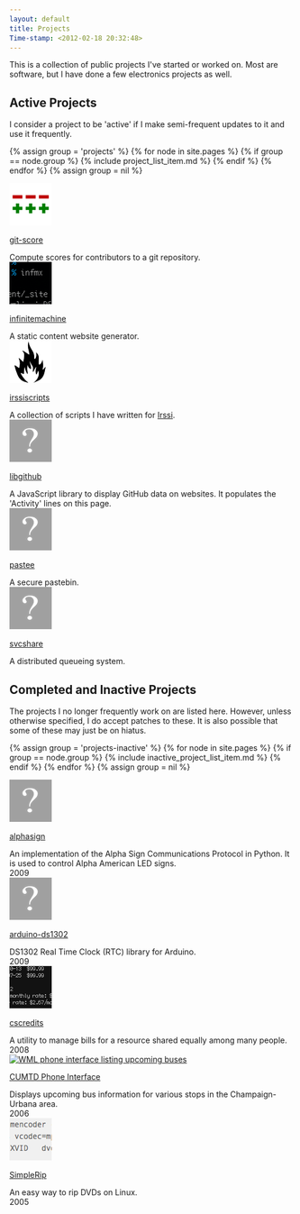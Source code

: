 ```yaml
---
layout: default
title: Projects
Time-stamp: <2012-02-18 20:32:48>
---
```


This is a collection of public projects I've started or worked on. Most are
software, but I have done a few electronics projects as well.

## Active Projects

I consider a project to be 'active' if I make semi-frequent updates to it and
use it frequently.

{% assign group = 'projects' %}
  {% for node in site.pages %}
    {% if group == node.group %}
{% include project_list_item.md %}
    {% endif %}
  {% endfor %}
{% assign group = nil %}


<div class="project">
  <div class="project-icon image left">
    <a href="/projects/git-score" title="git-score"><img
    src="/projects/git-score/git-score.png" width="75" height="75"
    alt="git-score" /></a>
  </div>

  <a href="/projects/git-score" class="project-link">git-score</a>

  <div class="project-desc">
    Compute scores for contributors to a git repository.
  </div>

  <div class="project-activity meta">
    <span id="git-score-commit"></span>
  </div>
</div>

<script type="text/javascript">
$(window).load(function () {
  var al = new libgithub.ActivityLine('msparks', 'git-score');
  al.gravatarSizeIs(0);
  al.targetIs('#git-score-commit');
});
</script>


<div class="project">
  <div class="project-icon image left">
    <a href="/projects/infinitemachine" title="infinitemachine"><img
    src="/projects/infinitemachine/infinitemachine.png" width="75" height="75"
    alt="infinitemachine" /></a>
  </div>

  <a href="/projects/infinitemachine" class="project-link">infinitemachine</a>

  <div class="project-desc">
    A static content website generator.
  </div>

  <div class="project-activity meta">
    <span id="infinitemachine-commit"></span>
  </div>
</div>

<script type="text/javascript">
$(window).load(function () {
  var al = new libgithub.ActivityLine('msparks', 'infinitemachine');
  al.gravatarSizeIs(0);
  al.targetIs('#infinitemachine-commit');
});
</script>


<div class="project">
  <div class="project-icon image left">
    <a href="/projects/irssiscripts" title="irssiscripts"><img
    src="/projects/irssiscripts/irssiscripts.png" width="75" height="75"
    alt="irssiscripts" /></a>
  </div>

  <a href="/projects/irssiscripts" class="project-link">irssiscripts</a>

  <div class="project-desc">
    A collection of scripts I have written
    for <a href="http://irssi.org">Irssi</a>.
  </div>

  <div class="project-activity meta">
    <span id="irssiscripts-commit"></span>
  </div>
</div>

<script type="text/javascript">
$(window).load(function () {
  var al = new libgithub.ActivityLine('msparks', 'irssiscripts');
  al.gravatarSizeIs(0);
  al.targetIs('#irssiscripts-commit');
});
</script>


<div class="project">
  <div class="project-icon image left">
    <a href="/projects/libgithub" title="libgithub"><img
    src="/static/images/questionmark.png" width="75" height="75"
    alt="libgithub" /></a>
  </div>

  <a href="/projects/libgithub" class="project-link">libgithub</a>

  <div class="project-desc">
    A JavaScript library to display GitHub data on websites. It populates
    the 'Activity' lines on this page.
  </div>

  <div class="project-activity meta">
    <span id="libgithub-commit"></span>
  </div>
</div>

<script type="text/javascript">
$(window).load(function () {
  var al = new libgithub.ActivityLine('msparks', 'libgithub');
  al.gravatarSizeIs(0);
  al.targetIs('#libgithub-commit');
});
</script>


<div class="project">
  <div class="project-icon image left">
    <a href="/projects/pastee" title="pastee"><img
    src="/static/images/questionmark.png" width="75" height="75"
    alt="pastee" /></a>
  </div>

  <a href="/projects/pastee" class="project-link">pastee</a>

  <div class="project-desc">
    A secure pastebin.
  </div>

  <div class="project-activity meta">
    <span id="pastee-commit"></span>
  </div>
</div>

<script type="text/javascript">
$(window).load(function () {
  var al = new libgithub.ActivityLine('msparks', 'pastee');
  al.gravatarSizeIs(0);
  al.targetIs('#pastee-commit');
});
</script>


<div class="project">
  <div class="project-icon image left">
    <a href="https://github.com/msparks/svcshare"
       title="dotfiles" target="_blank">
      <img src="/static/images/questionmark.png" width="75" height="75"
           alt="svcshare" />
    </a>
  </div>

  <a href="https://github.com/msparks/svcshare"
     class="project-link" target="_blank">svcshare</a>

  <div class="project-desc">
    A distributed queueing system.
  </div>

  <div class="project-activity meta">
    <span id="svcshare-commit"></span>
  </div>
</div>

<script type="text/javascript">
$(window).load(function () {
  var al = new libgithub.ActivityLine('msparks', 'svcshare');
  al.gravatarSizeIs(0);
  al.targetIs('#svcshare-commit');
});
</script>

## Completed and Inactive Projects

The projects I no longer frequently work on are listed here. However, unless
otherwise specified, I do accept patches to these. It is also possible that
some of these may just be on hiatus.


{% assign group = 'projects-inactive' %}
  {% for node in site.pages %}
    {% if group == node.group %}
{% include inactive_project_list_item.md %}
    {% endif %}
  {% endfor %}
{% assign group = nil %}


<div class="project">
  <div class="project-icon image left">
    <a href="/projects/alphasign"
    title="alphasign"><img src="/static/images/questionmark.png" width="75"
    height="75" alt="alphasign" /></a>
  </div>

  <a href="/projects/alphasign" class="project-link">alphasign</a>

  <div class="project-desc">
    An implementation of the Alpha Sign Communications Protocol in Python. It
    is used to control Alpha American LED signs.
  </div>

  <div class="project-activity meta">
    2009
  </div>
</div>


<div class="project">
  <div class="project-icon image left">
    <a href="/projects/arduino-ds1302"
    title="arduino-ds1302"><img src="/static/images/questionmark.png"
    width="75" height="75" alt="arduino-ds1302" /></a>
  </div>

  <a href="/projects/arduino-ds1302" class="project-link">arduino-ds1302</a>

  <div class="project-desc">
    DS1302 Real Time Clock (RTC) library for Arduino.
  </div>

  <div class="project-activity meta">
    2009
  </div>
</div>


<div class="project">
  <div class="project-icon image left">
    <a href="/projects/cscredits"
    title="cscredits"><img src="/projects/cscredits/cscredits.png" width="75"
    height="75" alt="cscredits" /></a>
  </div>

  <a href="/projects/cscredits" class="project-link">cscredits</a>

  <div class="project-desc">
    A utility to manage bills for a resource shared equally among many people.
  </div>

  <div class="project-activity meta">
    2008
  </div>
</div>


<div class="project">
  <div class="project-icon image left">
    <a href="/projects/cumtd"
    title="cumtd">
      <img src="http://farm6.static.flickr.com/5129/5299728290_a11173930f_s.jpg"
      width="75" height="75" alt="WML phone interface listing upcoming buses"
      /></a>
  </div>

  <a href="/projects/cumtd" class="project-link">CUMTD Phone Interface</a>

  <div class="project-desc">
    Displays upcoming bus information for various stops in the Champaign-Urbana
    area.
  </div>

  <div class="project-activity meta">
    2006
  </div>
</div>


<div class="project">
  <div class="project-icon image left">
    <a href="/projects/simplerip"
    title="simplerip"><img src="/projects/simplerip/simplerip.png" width="75"
    height="75" alt="simplerip" /></a>
  </div>

  <a href="/projects/simplerip" class="project-link">SimpleRip</a>

  <div class="project-desc">
    An easy way to rip DVDs on Linux.
  </div>

  <div class="project-activity meta">
    2005
  </div>
</div>

